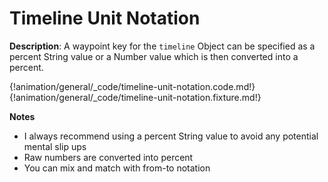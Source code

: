 # Timeline Unit Notation
<div class="te-verified"></div>

__Description__: A waypoint key for the `timeline` Object can be specified as a percent String value or a Number value which is then converted into a percent.

{!animation/general/_code/timeline-unit-notation.code.md!}
{!animation/general/_code/timeline-unit-notation.fixture.md!}

__Notes__

+ I always recommend using a percent String value to avoid any potential mental slip ups
+ Raw numbers are converted into percent
+ You can mix and match with from-to notation

<div class="cf"></div>
<div class="end"></div>

